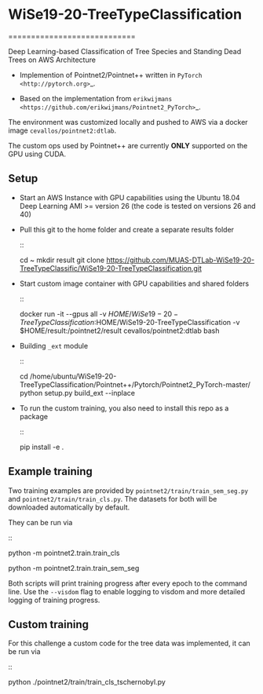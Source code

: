 


# WiSe19-20-TreeTypeClassification
============================

Deep Learning-based Classification of Tree Species and Standing Dead Trees on AWS Architecture

* Implemention of Pointnet2/Pointnet++ written in `PyTorch <http://pytorch.org>`_.

* Based on the implementation from `erikwijmans <https://github.com/erikwijmans/Pointnet2_PyTorch>`_.

The environment was customized locally and pushed to AWS via a docker image ``cevallos/pointnet2:dtlab``.

The custom ops used by Pointnet++ are currently **ONLY** supported on the GPU using CUDA.

Setup
-----

* Start an AWS Instance with GPU capabilities using the Ubuntu 18.04 Deep Learning AMI >= version 26 (the code is tested on versions 26 and 40)

* Pull this git to the home folder and create a separate results folder

  ::

    cd ~
    mkdir result
    git clone https://github.com/MUAS-DTLab-WiSe19-20-TreeTypeClassific/WiSe19-20-TreeTypeClassification.git

* Start custom image container with GPU capabilities and shared folders

  ::

    docker run -it --gpus all -v $HOME/WiSe19-20-TreeTypeClassification:$HOME/WiSe19-20-TreeTypeClassification -v $HOME/result:/pointnet2/result cevallos/pointnet2:dtlab bash
    
* Building `_ext` module

  ::

    cd /home/ubuntu/WiSe19-20-TreeTypeClassification/Pointnet++/Pytorch/Pointnet2_PyTorch-master/
    python setup.py build_ext --inplace


* To run the custom training, you also need to install this repo as a package

  ::

    pip install -e .


Example training
------------------

Two training examples are provided by ``pointnet2/train/train_sem_seg.py`` and ``pointnet2/train/train_cls.py``.
The datasets for both will be downloaded automatically by default.


They can be run via

::

  python -m pointnet2.train.train_cls

  python -m pointnet2.train.train_sem_seg


Both scripts will print training progress after every epoch to the command line.  Use the ``--visdom`` flag to
enable logging to visdom and more detailed logging of training progress.

Custom training
------------------

For this challenge a custom code for the tree data was implemented, it can be run via

::

  python ./pointnet2/train/train_cls_tschernobyl.py
